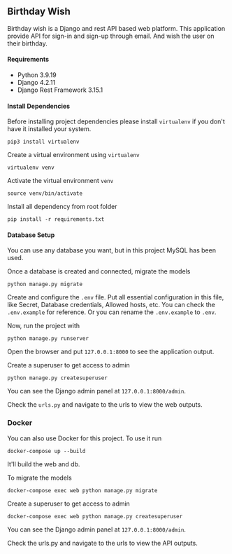 ##  Birthday Wish

Birthday wish is a Django and rest API based web platform. This application provide API for sign-in and sign-up through email. And wish the user on their birthday.

#### Requirements

-   Python 3.9.19
-   Django 4.2.11
-   Django Rest Framework 3.15.1

#### Install Dependencies

Before installing project dependencies please install `virtualenv` if you don't have it installed your system.

    pip3 install virtualenv
 
Create a virtual environment using `virtualenv`

    virtualenv venv

Activate the virtual environment `venv`

    source venv/bin/activate

Install all dependency from  root  folder

    pip install -r requirements.txt


#### Database Setup

You can use any database you want, but in this project MySQL has been used.

Once a database is created and connected, migrate the models

    python manage.py migrate

Create and configure the  `.env`  file. Put all essential configuration in this file, like Secret, Database credentials, Allowed hosts, etc. You can check the `.env.example` for reference. Or you can rename the `.env.example` to `.env`.

Now, run the project with
```
python manage.py runserver
```

Open the browser and put `127.0.0.1:8000` to see the application output.

Create a superuser to get access to admin

    python manage.py createsuperuser

You can see the Django admin panel at `127.0.0.1:8000/admin`.

Check the `urls.py` and navigate to the urls to view the web outputs.

### Docker
You can also use Docker for this project. To use it run
```shell
docker-compose up --build
```

It'll build the web and db. 

To migrate the models

```shell
docker-compose exec web python manage.py migrate
```

Create a superuser to get access to admin
```shell
docker-compose exec web python manage.py createsuperuser
```
You can see the Django admin panel at `127.0.0.1:8000/admin`.

Check the urls.py and navigate to the urls to view the API outputs.


